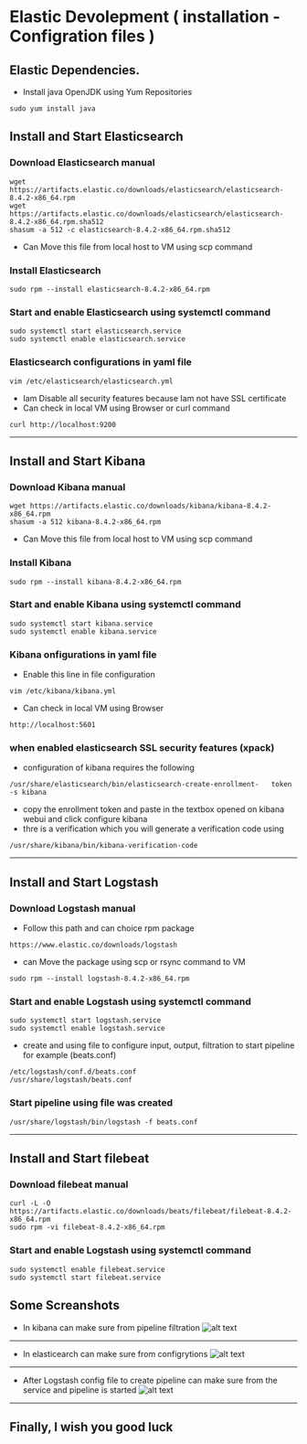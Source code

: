# Elastic Devolepment ( installation - Configration files )

## Elastic Dependencies.  

- Install  java OpenJDK using Yum Repositories  
```
sudo yum install java 
```

## Install and Start Elasticsearch
### Download Elasticsearch manual 
```
wget https://artifacts.elastic.co/downloads/elasticsearch/elasticsearch-8.4.2-x86_64.rpm 
wget https://artifacts.elastic.co/downloads/elasticsearch/elasticsearch-8.4.2-x86_64.rpm.sha512 
shasum -a 512 -c elasticsearch-8.4.2-x86_64.rpm.sha512  
```
- Can Move this file from local host to VM using scp command  

### Install Elasticsearch 
```
sudo rpm --install elasticsearch-8.4.2-x86_64.rpm 
```
### Start and enable Elasticsearch using systemctl command 
```
sudo systemctl start elasticsearch.service 
sudo systemctl enable elasticsearch.service 
```
### Elasticsearch configurations in yaml file  
```
vim /etc/elasticsearch/elasticsearch.yml 
```
- Iam Disable all security features because Iam not have SSL certificate  
- Can check in local VM using Browser or curl command 
```
curl http://localhost:9200 
```
---
## Install and Start  Kibana 
### Download Kibana manual  
```
wget https://artifacts.elastic.co/downloads/kibana/kibana-8.4.2-x86_64.rpm 
shasum -a 512 kibana-8.4.2-x86_64.rpm 
```
- Can Move this file from local host to VM using scp command 
### Install Kibana  
```
sudo rpm --install kibana-8.4.2-x86_64.rpm 
```
### Start and enable Kibana using systemctl command 
```
sudo systemctl start kibana.service 
sudo systemctl enable kibana.service
```
### Kibana onfigurations in yaml file 
- Enable this line in file configuration  
```
vim /etc/kibana/kibana.yml 
``` 
- Can check in local VM using Browser 
```
http://localhost:5601 
``` 
### when enabled elasticsearch SSL security features (xpack)
- configuration of kibana requires the following
```
/usr/share/elasticsearch/bin/elasticsearch-create-enrollment-	token -s kibana 
```
- copy the enrollment token and paste in the textbox opened on kibana webui and click configure kibana 
- thre is a verification which you will generate a verification code using  
```
/usr/share/kibana/bin/kibana-verification-code 
```
---
## Install and Start Logstash 
### Download Logstash manual  
- Follow this path and can choice rpm package  
```
https://www.elastic.co/downloads/logstash 
```
- can Move the package using scp or rsync command to VM  
```
sudo rpm --install logstash-8.4.2-x86_64.rpm 
```
### Start and enable Logstash using systemctl command 
```
sudo systemctl start logstash.service 
sudo systemctl enable logstash.service 
```
- create and using file to configure input, output, filtration to start pipeline for example (beats.conf)
```
/etc/logstash/conf.d/beats.conf
/usr/share/logstash/beats.conf
```
### Start pipeline using file was created 
```
/usr/share/logstash/bin/logstash -f beats.conf
```
---
## Install and Start filebeat 
### Download filebeat manual 
```
curl -L -O https://artifacts.elastic.co/downloads/beats/filebeat/filebeat-8.4.2-x86_64.rpm 
sudo rpm -vi filebeat-8.4.2-x86_64.rpm 
```
### Start and enable Logstash using systemctl command 
```
sudo systemctl enable filebeat.service
sudo systemctl start filebeat.service
```
## Some Screanshots 
- In kibana can make sure from pipeline filtration
![alt text](https://raw.githubusercontent.com/melgawad/ELK-Task/main/Screenshot%20from%202022-10-02%2011-37-27.png)
---
- In elasticearch can make sure from configrytions
![alt text](https://raw.githubusercontent.com/melgawad/ELK-Task/main/Screenshot%20from%202022-10-02%2011-38-56.png)
---
- After Logstash config file to create pipeline can make sure from the service and pipeline is started
![alt text](https://raw.githubusercontent.com/melgawad/ELK-Task/main/Screenshot%20from%202022-10-02%2011-40-14.png)
---
## Finally, I wish you good luck
